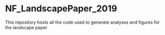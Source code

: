 # NF_LandscapePaper_2019
This repository hosts all the code used to generate analyses and figures for the landscape paper
